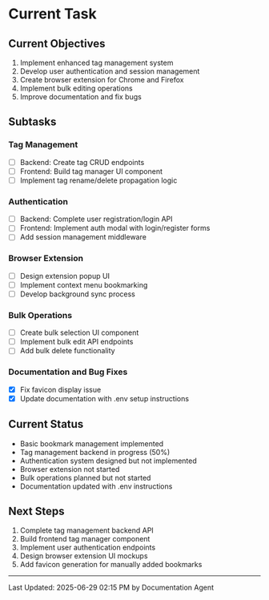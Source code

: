 # Current Task

## Current Objectives
1. Implement enhanced tag management system
2. Develop user authentication and session management
3. Create browser extension for Chrome and Firefox
4. Implement bulk editing operations
5. Improve documentation and fix bugs

## Subtasks
### Tag Management
- [ ] Backend: Create tag CRUD endpoints
- [ ] Frontend: Build tag manager UI component
- [ ] Implement tag rename/delete propagation logic

### Authentication
- [ ] Backend: Complete user registration/login API
- [ ] Frontend: Implement auth modal with login/register forms
- [ ] Add session management middleware

### Browser Extension
- [ ] Design extension popup UI
- [ ] Implement context menu bookmarking
- [ ] Develop background sync process

### Bulk Operations
- [ ] Create bulk selection UI component
- [ ] Implement bulk edit API endpoints
- [ ] Add bulk delete functionality

### Documentation and Bug Fixes
- [x] Fix favicon display issue
- [x] Update documentation with .env setup instructions

## Current Status
- Basic bookmark management implemented
- Tag management backend in progress (50%)
- Authentication system designed but not implemented
- Browser extension not started
- Bulk operations planned but not started
- Documentation updated with .env instructions

## Next Steps
1. Complete tag management backend API
2. Build frontend tag manager component
3. Implement user authentication endpoints
4. Design browser extension UI mockups
5. Add favicon generation for manually added bookmarks

---
Last Updated: 2025-06-29 02:15 PM by Documentation Agent